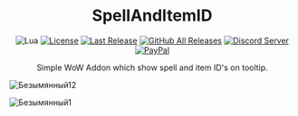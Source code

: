 <!-- markdownlint-disable MD004 MD033 -->
<div align="center">

# SpellAndItemID

![Lua](https://img.shields.io/badge/Lua-2C2D72?style=flat-squaree&logo=lua&logoColor=white)
[![License](https://img.shields.io/github/license/darhanger/SpellAndItemID?style=flat-square)](https://github.com/darhanger/SpellAndItemID/blob/master/LICENSE) 
[![Last Release](https://img.shields.io/github/v/release/darhanger/SpellAndItemID?style=flat-square)](https://github.com/darhanger/SpellAndItemID)
[![GitHub All Releases](https://img.shields.io/github/downloads/darhanger/SpellAndItemID/total?style=flat-square)](https://github.com/darhanger/SpellAndItemID/releases)
[![Discord Server](https://img.shields.io/badge/Discord-7289DA?style=flat-squaree&logo=discord&logoColor=white)](https://discord.gg/xBFKJc6QRr)
[![PayPal](https://img.shields.io/badge/PayPal-00457C?style=flat-square&logo=paypal&logoColor=white)](https://www.paypal.com/donate/?hosted_button_id=WMPGGC32C7U7U)

Simple WoW Addon which show spell and item ID's on tooltip.
  
  </div>

![Безымянный12](https://user-images.githubusercontent.com/22445395/120155444-822df700-c1f9-11eb-8604-6334a7e8c01a.png)

![Безымянный1](https://user-images.githubusercontent.com/22445395/120155469-8823d800-c1f9-11eb-9b6d-824f721ced15.png)
